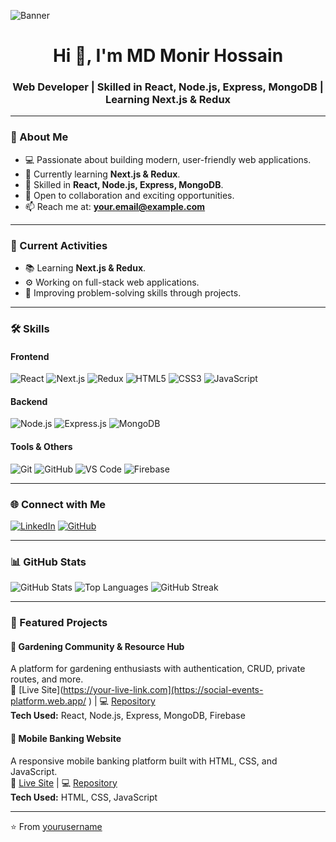<!-- Banner Image -->
![Banner](https://i.ibb.co.com/mF6W5bXF/Green-Illustrative-Website-Development-Facebook-Ad.png)

<h1 align="center">Hi 👋, I'm MD Monir Hossain</h1>
<h3 align="center">Web Developer | Skilled in React, Node.js, Express, MongoDB | Learning Next.js & Redux</h3>

---

### 🚀 About Me
- 💻 Passionate about building modern, user-friendly web applications.
- 🌱 Currently learning **Next.js & Redux**.
- 🔭 Skilled in **React, Node.js, Express, MongoDB**.
- 🤝 Open to collaboration and exciting opportunities.
- 📫 Reach me at: **your.email@example.com**

---

### 📌 Current Activities
- 📚 Learning **Next.js & Redux**.
- ⚙️ Working on full-stack web applications.
- 🎯 Improving problem-solving skills through projects.

---

### 🛠️ Skills

#### **Frontend**
![React](https://img.shields.io/badge/React-61DAFB?style=for-the-badge&logo=react&logoColor=black)
![Next.js](https://img.shields.io/badge/Next.js-000000?style=for-the-badge&logo=next.js&logoColor=white)
![Redux](https://img.shields.io/badge/Redux-593D88?style=for-the-badge&logo=redux&logoColor=white)
![HTML5](https://img.shields.io/badge/HTML5-E34F26?style=for-the-badge&logo=html5&logoColor=white)
![CSS3](https://img.shields.io/badge/CSS3-1572B6?style=for-the-badge&logo=css3&logoColor=white)
![JavaScript](https://img.shields.io/badge/JavaScript-F7DF1E?style=for-the-badge&logo=javascript&logoColor=black)

#### **Backend**
![Node.js](https://img.shields.io/badge/Node.js-339933?style=for-the-badge&logo=node.js&logoColor=white)
![Express.js](https://img.shields.io/badge/Express.js-000000?style=for-the-badge&logo=express&logoColor=white)
![MongoDB](https://img.shields.io/badge/MongoDB-47A248?style=for-the-badge&logo=mongodb&logoColor=white)

#### **Tools & Others**
![Git](https://img.shields.io/badge/Git-F05032?style=for-the-badge&logo=git&logoColor=white)
![GitHub](https://img.shields.io/badge/GitHub-181717?style=for-the-badge&logo=github&logoColor=white)
![VS Code](https://img.shields.io/badge/VSCode-007ACC?style=for-the-badge&logo=visual-studio-code&logoColor=white)
![Firebase](https://img.shields.io/badge/Firebase-FFCA28?style=for-the-badge&logo=firebase&logoColor=black)

---

### 🌐 Connect with Me
[![LinkedIn](https://img.shields.io/badge/LinkedIn-0A66C2?style=for-the-badge&logo=linkedin&logoColor=white)]((https://www.linkedin.com/in/md-monir7/))
[![GitHub](https://img.shields.io/badge/GitHub-181717?style=for-the-badge&logo=github&logoColor=white)](https://github.com/monirhossain-oss)

---

### 📊 GitHub Stats
![GitHub Stats](https://github-readme-stats.vercel.app/api?username=monirhossain-oss&show_icons=true&theme=tokyonight)
![Top Languages](https://github-readme-stats.vercel.app/api/top-langs/?username=monirhossain-oss&layout=compact&theme=tokyonight)
![GitHub Streak](https://streak-stats.demolab.com?user=monirhossain-oss&theme=tokyonight)

---

### 📌 Featured Projects
#### 🌿 Gardening Community & Resource Hub
A platform for gardening enthusiasts with authentication, CRUD, private routes, and more.  
🔗 [Live Site](https://your-live-link.com](https://social-events-platform.web.app/ ) | 💻 [Repository](https://github.com/yourusername/projectname)  
**Tech Used:** React, Node.js, Express, MongoDB, Firebase  

#### 🏦 Mobile Banking Website
A responsive mobile banking platform built with HTML, CSS, and JavaScript.  
🔗 [Live Site](https://your-live-link.com) | 💻 [Repository](https://github.com/yourusername/projectname)  
**Tech Used:** HTML, CSS, JavaScript

---

⭐️ From [yourusername](https://github.com/monirhossain-oss)
